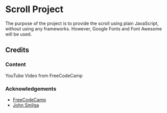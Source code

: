 # Scroll Project

The purpose of the project is to provide the scroll using plain JavaScript, without using any frameworks.  However, Google Fonts and Font Awesome will be used.

## Credits

### Content

YouTube Video from FreeCodeCamp

### Acknowledgements

- [FreeCodeCamp](https://www.youtube.com/watch?v=3PHXvlpOkf4&t=1825s)
- [John Smilga](https://github.com/john-smilga/javascript-basic-projects)
